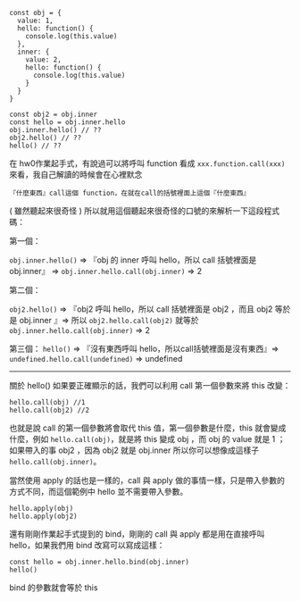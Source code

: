 ```
const obj = {
  value: 1,
  hello: function() {
    console.log(this.value)
  },
  inner: {
    value: 2,
    hello: function() {
      console.log(this.value)
    }
  }
}
  
const obj2 = obj.inner
const hello = obj.inner.hello
obj.inner.hello() // ??
obj2.hello() // ??
hello() // ??

```

在 hw0作業起手式，有說過可以將呼叫 function 看成 `xxx.function.call(xxx)` 來看，我自己解讀的時候會在心裡默念 

```
『什麼東西』call這個 function，在就在call的括號裡面上這個『什麼東西』
```
( 雖然聽起來很奇怪 )
所以就用這個聽起來很奇怪的口號的來解析一下這段程式碼：

第一個：

`obj.inner.hello()` => 『obj 的 inner 呼叫 hello，所以 call 括號裡面是 obj.inner』 => `obj.inner.hello.call(obj.inner)` => 2

第二個：

`obj2.hello()` => 『obj2 呼叫 hello，所以 call 括號裡面是 obj2 ，而且 obj2 等於是 obj.inner 』=> 所以 `obj2.hello.call(obj2)` 就等於 `obj.inner.hello.call(obj.inner)` => 2

第三個：
`hello()` => 『沒有東西呼叫 hello，所以call括號裡面是沒有東西』=> `undefined.hello.call(undefined)` => undefined

---
關於 hello() 如果要正確顯示的話，我們可以利用 call 第一個參數來將 this 改變：

```
hello.call(obj) //1
hello.call(obj2) //2
```

也就是說 call 的第一個參數將會取代 this 值，第一個參數是什麼，this 就會變成什麼，例如 `hello.call(obj)`，就是將 this 變成 obj ，而 obj 的 value 就是 1 ；如果帶入的事 obj2 ，因為 obj2 就是 obj.inner 所以你可以想像成這樣子 `hello.call(obj.inner)`。

當然使用 apply 的話也是一樣的，call 與 apply 做的事情一樣，只是帶入參數的方式不同，而這個範例中 hello 並不需要帶入參數。

```
hello.apply(obj)
hello.apply(obj2)
```

還有剛剛作業起手式提到的 bind，剛剛的 call 與 apply 都是用在直接呼叫 hello，如果我們用 bind 改寫可以寫成這樣：

```
const hello = obj.inner.hello.bind(obj.inner)
hello() 
```

bind 的參數就會等於 this
